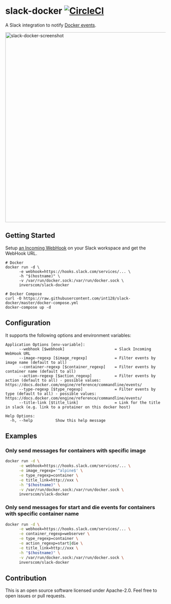 # slack-docker [![CircleCI](https://circleci.com/gh/int128/slack-docker.svg?style=shield)](https://circleci.com/gh/int128/slack-docker)

A Slack integration to notify [Docker events](https://docs.docker.com/engine/reference/commandline/events/).

<img width="596" alt="slack-docker-screenshot" src="https://user-images.githubusercontent.com/321266/47410763-c7682d80-d7a1-11e8-8f05-c80786152604.png">


## Getting Started

Setup [an Incoming WebHook](https://my.slack.com/services/new/incoming-webhook) on your Slack workspace and get the WebHook URL.

```
# Docker
docker run -d \
      -e webhook=https://hooks.slack.com/services/... \
      -h "$(hostname)" \
      -v /var/run/docker.sock:/var/run/docker.sock \
      inverscom/slack-docker

# Docker Compose
curl -O https://raw.githubusercontent.com/int128/slack-docker/master/docker-compose.yml
docker-compose up -d
```

## Configuration

It supports the following options and environment variables:

```
Application Options [env-variable]:
      --webhook [$webhook]                      = Slack Incoming WebHook URL
      --image-regexp [$image_regexp]            = Filter events by image name (default to all) 
      --container-regexp [$container_regexp]    = Filter events by container name (default to all) 
      --action-regexp [$action_regexp]          = Filter events by action (default to all) - possible values: https://docs.docker.com/engine/reference/commandline/events/
      --type-regexp [$type_regexp]              = Filter events by type (default to all) - possible values: https://docs.docker.com/engine/reference/commandline/events/
      --title-link [$title_link]                = Link for the title in slack (e.g. link to a protainer on this docker host)

Help Options:
  -h, --help          Show this help message
```

## Examples

### Only send messages for containers with specific image

```sh
docker run -d \
      -e webhook=https://hooks.slack.com/services/... \
      -e image_regexp='^alpine$' \
      -e type_regexp=container \
      -e title_link=http://xxx \
      -h "$(hostname)" \
      -v /var/run/docker.sock:/var/run/docker.sock \
      inverscom/slack-docker
```

### Only send messages for start and die events for containers with specific container name

```sh
docker run -d \
      -e webhook=https://hooks.slack.com/services/... \
      -e container_regexp=webserver \
      -e type_regexp=container \
      -e action_regexp=start|die \
      -e title_link=http://xxx \
      -h "$(hostname)" \
      -v /var/run/docker.sock:/var/run/docker.sock \
      inverscom/slack-docker
```


## Contribution

This is an open source software licensed under Apache-2.0.
Feel free to open issues or pull requests.
